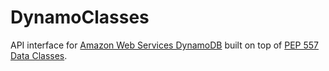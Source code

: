 DynamoClasses
=============

API interface for [Amazon Web Services DynamoDB](https://aws.amazon.com/dynamodb/) built on top of [PEP 557 Data Classes](https://www.python.org/dev/peps/pep-0557/).